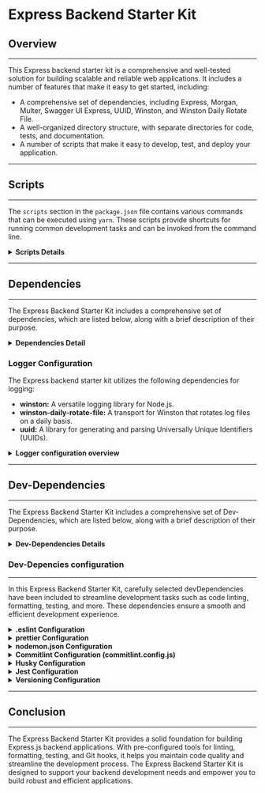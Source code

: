 # Express Backend Starter Kit

## Overview
---

This Express backend starter kit is a comprehensive and well-tested solution for building scalable and reliable web applications. It includes a number of features that make it easy to get started, including:

- A comprehensive set of dependencies, including Express, Morgan, Multer, Swagger UI Express, UUID, Winston, and Winston Daily Rotate File.
- A well-organized directory structure, with separate directories for code, tests, and documentation.
- A number of scripts that make it easy to develop, test, and deploy your application.

---
## Scripts
---
The `scripts` section in the `package.json` file contains various commands that can be executed using `yarn`. These scripts provide shortcuts for running common development tasks and can be invoked from the command line.

<details>
<summary><strong>Scripts Details</strong></summary>

**dev**

- Command: `nodemon src/index.js`
- Description: Starts the development server using Nodemon, which automatically restarts the server whenever changes are detected in the source files.

**start**

- Command: `node src/production.js`
- Description: Starts the production server by executing the `production.js` file using Node.js.

**lint**

- Command: `eslint .`
- Description: Runs ESLint to perform code linting on all JavaScript files in the project.

**format**

- Command: `prettier --write "src/**/*.js"`
- Description: Formats all JavaScript files in the `src` directory using Prettier, which enforces consistent code formatting.

**fix**

- Command: `eslint . --ext .js --fix`
- Description: Attempts to automatically fix linting issues in JavaScript files by running ESLint with the `--fix` flag.

**workspace:setup**

- Command: `yarn install --frozen-lockfile && yarn prepare`
- Description: Sets up the workspace by installing dependencies using the `frozen-lockfile` flag and executing the `prepare` script.

**prepare**

- Command: `husky install`
- Description: Configures Husky by installing the necessary Git hooks for running pre-commit and commit-msg scripts.

**test**

- Command: `jest`
- Description: Runs the test suite using Jest, which is a popular JavaScript testing framework.

**test:watch**

- Command: `jest --watch --onlyChanged`
- Description: Runs the test suite in watch mode, re-running only the tests that have changed since the last run.

**release**

- Command: `standard-version`
- Description: Generates a new release version based on the commit history using Standard Version. It automatically updates the version number and generates changelogs.

**release:minor**

- Command: `standard-version --release-as minor`
- Description: Generates a minor release version using Standard Version.

**release:patch**

- Command: `standard-version --release-as patch`
- Description: Generates a patch release version using Standard Version.

**release:major**

- Command: `standard-version --release-as major`
- Description: Generates a major release version using Standard Version.

Ensure that the required `dependencies` for each script are installed as specified in the `devDependencies` section of your `package.json` file.

</details>

---
## Dependencies
---
The Express Backend Starter Kit includes a comprehensive set of dependencies, which are listed below, along with a brief description of their purpose.

<details>
<summary><strong>Dependencies Detail</strong></summary>

Package                     | Version    | Description                                                                                                        | Purpose
--------------------------- | ---------- | ------------------------------------------------------------------------------------------------------------------ | -------
config                       | ^3.3.9     | A configuration management library that enables separation of configuration settings for different environments.     | Facilitates dynamic configuration loading based on the runtime environment, simplifying environment-specific settings management.
cors                         | ^2.8.5     | Middleware for Express.js that handles Cross-Origin Resource Sharing (CORS) to allow cross-origin requests.          | Enables cross-origin requests from client applications hosted on different domains, enhancing the security and accessibility of your APIs.
dotenv                       | ^16.0.3    | Loads environment variables from a .env file into process.env.                                                    | Provides a convenient way to configure environment-specific settings, such as API keys or database connection details, without hardcoding them into the code.
express                      | ^4.18.2    | A fast and minimalist web application framework for Node.js.                                                      | Simplifies the creation of RESTful APIs and web servers, providing features like routing, middleware, and request/response handling.
morgan                       | ^1.10.0    | HTTP request logger middleware for Node.js.                                                                       | Logs incoming requests, including details such as request method, URL, response status, and response time, aiding in debugging and monitoring.
multer                       | ^1.4.5-lts.1 | Middleware for handling multipart/form-data (file upload) in Express.js.                                         | Enables the server to handle file uploads, providing features like file validation, renaming, and storage management.
swagger-ui-express           | ^4.6.3     | Middleware that serves Swagger UI for API documentation.                                                         | Provides an interactive interface to explore and test your APIs, enhancing the developer experience and simplifying API consumption.
uuid                         | ^9.0.0     | A library for generating and parsing Universally Unique Identifiers (UUIDs).                                     | Enables the creation of unique identifiers, useful for scenarios like generating unique keys or assigning unique identifiers to entities in the database.
winston                      | ^3.9.0     | A versatile logging library for Node.js.                                                                          | Allows logging of various types of messages, with customizable transports and formatting options, improving logging capabilities in your application.
winston-daily-rotate-file    | ^4.7.1     | A transport for Winston that rotates log files on a daily basis.                                                  | Enables log file rotation based on a specified schedule, preventing log files from growing indefinitely and simplifying log management.
winston-logstash             | ^1.2.0     | A transport for Winston that sends logs to Logstash.                                                              | Allows integration with Logstash for centralized log collection and analysis, enabling you to forward logs to a remote Logstash server.

</details>

### Logger Configuration

The Express backend starter kit utilizes the following dependencies for logging:

- **winston:** A versatile logging library for Node.js.
- **winston-daily-rotate-file:** A transport for Winston that rotates log files on a daily basis.
- **uuid:** A library for generating and parsing Universally Unique Identifiers (UUIDs).


<details>
<summary><strong>Logger configuration overview</strong></summary>

**Step 1:** In the [`src/utils/logger.js`](../src/utils/logger.js) file, the logger configuration is defined using the winston library. This configuration sets up different transports for logging to files and the console. Below is an explanation of each configuration option:

- `level`: Specifies the log level. In this case, the log level is set to `info`.
- `format`: Defines the log message format using the `winston.format` module. The provided format includes a timestamp and pretty print for better readability.
- `transports`: An array of transports that handle where and how logs are stored. In this configuration, three transports are used:
    - `DailyRotateFile`: A transport that rotates log files daily. It creates separate log files for regular logs and error logs, with a maximum retention of 30 days.
    - `Console`: A transport that logs messages to the console. It also includes colorization and a custom message format.

**Step 2:** To use the logger, require it in [`src/middleware/global/reqResLogger.js`](../src/middleware/global/reqResLogger.js), the `logger.js` is imported from `src/utils` and used to log incoming requests and outgoing responses.

The implementation of a request/response logger middleware. Let's explore the details:

- The `reqResLogger` middleware function is defined, which takes in three parameters: `req` (request), `res` (response), and `next` (next middleware in the chain).
    - Inside the middleware function, relevant information from the request object is extracted using destructuring. This includes the HTTP method, URL, request body, parameters, query parameters, IP address, and request ID.
    - Using the `logger.info()` method, a log message is generated and logged. The log message provides details about the received request, including the method, request ID, source IP address, and destination URL. Additionally, the log message includes the request body, parameters, and query parameters for a more comprehensive log entry.
    - The `res.on('finish', ...)` event listener is set up to capture the completion of the response. Once the response is finished, the event listener triggers a callback function.
        - Inside the callback function, the response object is accessed to retrieve the response status code.
        - Using the `logger.info()` method again, a log message is generated and logged to indicate the response status code and the corresponding URL.
    - Finally, the `next()` function is called to pass control to the next middleware in the chain.
- The `reqResLogger` middleware function is exported as the default module export.

**Step 3:** Additionally, in [`src/middleware/global/reqIdGenerator.js`](../src/middleware/global/reqIdGenerator.js), the `uuid` package is used to generate a unique ID for each request. The generated ID is attached to the request object (`req.id`) and can be used for logging purposes. Below is an explanation of request Id generator details:

- The `require('uuid')` statement imports the `uuidv4` function from the 'uuid' package. The `uuidv4` function generates a version 4 UUID, which is a unique identifier.
- The `reqIdGenerator` function is a middleware function that takes three parameters: `req`, `res`, and `next`. This function is executed for each incoming request.
    - Inside the `reqIdGenerator` function, `req.id` is assigned the value of `uuidv4()`. This generates a unique request ID using the `uuidv4` function and assigns it to the id property of the `req` object. The `req` object represents the incoming request in Express.
    - Finally, the `next()` function is called to pass control to the next middleware function in the chain. This allows the request to continue processing through subsequent middleware functions or route handlers.
- The `reqIdGenerator` middleware function is exported as the default module export.

</details>

---
## Dev-Dependencies
---
The Express Backend Starter Kit includes a comprehensive set of Dev-Dependencies, which are listed below, along with a brief description of their purpose.

<details>
<summary><strong>Dev-Dependencies Details</strong></summary>

Package                    | Version | Description                                                                         | Purpose
-------------------------- | ------- | ----------------------------------------------------------------------------------- | -------
@commitlint/cli             | ^17.6.3 | Linting tool for commit messages, ensuring they adhere to a specified format.       | Helps maintain a consistent and standardized format for commit messages, improving readability and facilitating automated changelog generation.
@commitlint/config-conventional | ^17.6.3 | Configuration preset for commitlint that follows the conventional commit format.   | Provides a pre-defined set of rules and conventions for commit messages, ensuring a consistent and semantic format.
@faker-js/faker             | ^8.0.2  | A library for generating realistic test data.                                      | Simplifies the creation of mock or test data, aiding in the development and testing of your application.
eslint                      | ^8.41.0 | A pluggable JavaScript linter.                                                     | Enforces consistent coding styles and identifies potential issues or errors in your JavaScript code, promoting code quality and maintainability.
eslint-config-airbnb        | ^19.0.4 | Airbnb's ESLint configuration.                                                      | Provides a set of ESLint rules and configurations based on Airbnb's JavaScript style guide, helping to maintain a consistent coding style across your project.
eslint-config-airbnb-base   | ^15.0.0 | Airbnb's ESLint configuration (base rules without React-specific rules).              | Provides a set of ESLint rules and configurations based on Airbnb's JavaScript style guide (without React-specific rules), helping to maintain a consistent coding style across your project.
eslint-config-prettier      | ^8.8.0  | Disables ESLint rules that conflict with Prettier.                                  | Allows ESLint and Prettier to work together smoothly by disabling rules that could cause conflicts between the two tools.
eslint-plugin-import        | ^2.27.5 | ESLint plugin for linting import/export syntax and behavior.                         | Provides additional ESLint rules for linting import and export statements, ensuring proper usage and preventing common mistakes.
eslint-plugin-prettier      | ^4.2.1  | ESLint plugin that integrates Prettier as an ESLint rule.                            | Allows Prettier to format code as an ESLint rule, ensuring consistent code formatting across the project and maintaining code quality.
husky                       | ^8.0.3  | Git hooks made easy.                                                                | Facilitates the integration of Git hooks into your development workflow, enabling you to run scripts or commands automatically at specific Git events, such as pre-commit or pre-push.
jest                        | ^29.5.0 | A JavaScript testing framework.                                                     | Provides a framework for writing and running unit tests, enabling you to verify the correctness of your code and catch potential issues.
lint-staged                 | ^13.2.2 | Runs linters on staged files.                                                       | Allows you to run specified linters on only the files that have been staged (i.e., files that are ready to be committed), improving linting efficiency and reducing unnecessary linting processes.
nodemon                     | ^2.0.22 | A utility that automatically restarts your Node.js application on file changes.      | Facilitates development by automatically restarting the server whenever a file is modified, eliminating the need for manual restarts during development.
prettier                    | ^2.4.1  | Opinionated code formatter.                                                         | Enforces a consistent code style by automatically formatting your code based on predefined rules, improving code readability and maintainability.
standard-version            | ^9.5.0  | Automates versioning and CHANGELOG generation based on conventional commit messages. | Simplifies the release process by automatically updating the version number, generating a changelog, and tagging the release based on commit messages.
supertest                   | ^6.3.3  | A library for testing HTTP servers.                                                 | Enables writing HTTP integration tests for your backend server, simulating requests and verifying responses for different routes and endpoints.

</details>

### Dev-Depencies configuration
---
In this Express Backend Starter Kit, carefully selected devDependencies have been included to streamline development tasks such as code linting, formatting, testing, and more. These dependencies ensure a smooth and efficient development experience.

<details>
<summary><strong>.eslint Configuration</strong></summary>

The following devDependencies are used for the .eslintrc.json configuration:

- `eslint`: ^8.41.0
- `eslint-config-airbnb`: ^19.0.4
- `eslint-config-airbnb-base`: ^15.0.0
- `eslint-config-prettier`: ^8.8.0
- `eslint-plugin-import`: ^2.27.5
- `eslint-plugin-prettier`: ^4.2.1

These devDependencies are responsible for providing the ESLint configuration presets and plugins necessary for the specified rules and style guide.

<details>
<summary><strong>.eslintrc.json Configuration</strong></summary>

The `.eslintrc.json` file is used to configure ESLint, a popular linting tool for JavaScript code. In this project, the following configuration is used:

- `extends: ["airbnb-base", "prettier"]`: Extends the configurations from airbnb-base and prettier presets. It inherits the rules and settings defined in these configurations.
- `env`: Specifies the environments in which the code will run. In this case, it enables the node environment and sets the ECMAScript version to es2021.
- `parserOptions`: Sets the parser options for ESLint. It defines the ECMAScript version as the latest and specifies the source type as module.
- `plugins: ["prettier"]`: Specifies the ESLint plugins to use. In this case, it includes the prettier plugin.
- `rules`: Defines the specific ESLint rules and their configurations. Here are the rules defined in this configuration:
    - `prettier/prettier`: Configures the prettier rule to enforce the specified code formatting options.
    - `import/newline-after-import`: Requires a newline after import statements.
    - `import/no-unresolved`: Disables the rule that checks for unresolved imports.
    - `import/extensions`: Disables the rule that enforces file extensions in imports.
    - `no-shadow`: Disables the rule that disallows variable shadowing.
    - `linebreak-style`: Disables the rule that enforces a specific linebreak style.
    - `class-methods-use-this`: Disables the rule that requires `this` to be used in class methods.
    - `no-console`: Disables the rule that disallows the use of `console`.

</details>

<details>
<summary><strong>.eslintignore Configuration</strong></summary>

The `.eslintignore` file allows you to specify files and directories that should be ignored by ESLint when performing linting. This configuration:

- Excludes the `node_modules` directory to avoid linting third-party dependencies.
- Ignores the `commitlint.config.js` file, as it is not part of the source code and doesn't require linting.
- Ignores the `logs` directory, assuming it contains log files and doesn't need to be linted.

By using `.eslintignore`, you can prevent ESLint from unnecessarily checking certain files or directories, improving performance, and avoiding false-positive linting errors.

</details>

</details>

<details>
<summary><strong>prettier Configuration</strong></summary>

The devDependencies used for the configuration of `.prettierrc.json` are as follows:

- `prettier`: The main devDependency responsible for code formatting using Prettier.

<details>
<summary><strong>.prettierrc.json Configuration</strong></summary>

The `.prettierrc.json` file is used to configure the formatting rules for Prettier, a code formatting tool.

The provided configuration specifies the following rules:

- `trailingComma`: Sets the style for trailing commas in multi-line code. The value "all" means trailing commas are used whenever possible.
- `tabWidth`: Specifies the number of spaces for indentation.
- `semi`: Enables the use of semicolons at the end of statements.
- `singleQuote`: Enforces the use of single quotes for string literals.
- `endOfLine`: Sets the line ending style to be automatically determined based on the operating system.

These rules ensure consistent and readable code formatting throughout the project.

</details>

<details>
<summary><strong>.prettierignore Configuration</strong></summary>

The `.prettierignore` file is used to specify files or directories that should be ignored by Prettier during the code formatting process.

In the provided configuration, Prettier will ignore the following:

- `node_modules`: Ignores the `node_modules` directory, which typically contains external dependencies and should not be formatted.
- `commitlint.config.js`: Ignores the `commitlint.config.js` file, which is used for configuring commitlint and does not need formatting.

By using these configuration files, you can ensure consistent and well-formatted code throughout your project while ignoring specific files or directories that don't require formatting.

</details>

</details>

<details>
<summary><strong>nodemon.json Configuration</strong></summary>

The `nodemon.json` file is used to configure the behavior of Nodemon, a development utility that automatically restarts the Node.js application when file changes are detected.

The configuration details are as follows:

- `watch`: An array of directories or files to watch for changes. In this example, it is set to watch the `./src` directory.
- `ext`: A string or an array of file extensions to watch for changes. In this example, it is set to watch for changes in files with extensions `.js`, `.json`, and `.yml`.
- `exec`: The command to execute when changes are detected. In this example, it is set to execute the `node ./src/index.js` command.
- `ignore`: An array of patterns or files to ignore. In this example, it is configured to ignore the `.git` directory, any `node_modules` directory nested within another `node_modules` directory, and the `./src/test` directory.
- `verbose`: A boolean value indicating whether to enable verbose output. If set to `true`, Nodemon will log detailed information about the application's restarts and file changes.
- `execMap`: An object that maps file extensions to specific commands. In this example, it maps the `.js` extension to the `node` command.
- `restartable`: A string indicating how the application can be restarted manually. In this example, it is set to `"rs"`, allowing the application to be restarted by typing `rs` in the terminal.

</details>

<details>
<summary><strong>Commitlint Configuration (commitlint.config.js)</strong></summary>

The following dev-dependencies are used for `commitlint.config.js`:

- `@commitlint/cli`
- `@commitlint/config-conventional`

These dependencies are used for configuring commitlint and enforcing conventional commit message formats in your project.

Configuration details:

- Extends the `@commitlint/config-conventional` preset for common commit message rules.
- Additional rules defined in the `rules` object:
    - `header-max-length`: Enforces a maximum header length of 100 characters.
    - `subject-empty`: Requires a non-empty subject.
    - `subject-full-stop`: Disallows trailing periods in the subject.
    - `type-empty`: Requires a non-empty type.
    - `type-enum`: Enforces a list of valid commit types.

</details>

<details>
<summary><strong>Husky Configuration</strong></summary>

The following dev-dependencies are used for husky configuration:

- `husky`
- `lint-staged`

Husky is a Git hook manager that allows you to run scripts before committing or pushing code. It is commonly used to enforce code quality and formatting standards.

Lint-staged is a tool that allows you to run scripts on staged files in Git. It is often used in conjunction with Husky to run linters or code formatters only on the files that are being committed.

These dev-dependencies provide the necessary functionality for setting up Git hooks and running pre-commit or pre-push scripts in your project.

- **Commit Message Hook (commit-msg)**

    - File: `.husky/commit-msg`
    - Purpose: Validates commit messages against commitlint rules.
    - Process:
        1. Invokes the `commitlint` command with the `--edit` flag, which opens an editor to compose or modify the commit message.
        2. Validates the commit message against the defined commitlint rules.

- **Pre-Commit Hook (pre-commit)**

    - File: `.husky/pre-commit`
    - Purpose: Performs pre-commit checks before allowing a commit to proceed.
    - Process:
        1. Runs the `lint-staged` script to perform linting and formatting checks on staged files using ESLint and Prettier.
        2. If any issues are found, prevents the commit.
        3. Executes the `test` script to run the test suite, ensuring code integrity before committing.

The `.husky` folder contains the necessary scripts and hooks to integrate commitlint and automate pre-commit checks.

**lint-staged Configuration**

- The `lint-staged` configuration in `package.json` ensures that specific tasks are performed on staged files before committing:

    - `*.js` files:
        - Runs ESLint with the `--fix` option to automatically fix linting errors in JavaScript files.
        - Runs ESLint to check for any remaining linting errors in JavaScript files.
    - `*.{js,json}` files:
        - Runs Prettier to automatically format JavaScript and JSON files.

These checks help enforce code quality and consistency on the staged files before committing.

**Note**: The `$(dirname -- "$0")/_/husky.sh` line in both hook scripts is responsible for sourcing the Husky script for proper execution.

Ensure that the required dependencies for commitlint and Husky are installed as specified in the `devDependencies` section of your `package.json` file.

</details>

<details>
<summary><strong>Jest Configuration</strong></summary>

The Jest configuration file (`jest.config.js`) is used to customize the behavior of the Jest testing framework. It allows you to define various options and settings for running your tests.

The following devDependencies are used for the Jest configuration:

- `jest`: "^29.5.0"
- `supertest`: "^6.3.3"

Make sure to install these dependencies before configuring Jest.

Configuration details:

- `testEnvironment`: Specifies the test environment. In this case, it is set to `'node'` for running tests in a Node.js environment.
- `testMatch`: Defines the patterns to locate test files. It uses glob patterns to match test file paths. In the example above, it matches all files with a `.test.js` extension inside the test directory.
- `moduleFileExtensions`: Specifies the file extensions to consider as modules. In this case, it is set to only include JavaScript files (`js`).
- `coverageDirectory`: Defines the directory where the coverage reports will be generated. In the example, it is set to `./coverage`.
- `collectCoverageFrom`: Specifies the files to collect coverage information from. It uses glob patterns to match the source code files. In the example, it collects coverage from all files inside the src directory with a `.js` extension.

Feel free to modify these configurations according to your project's needs.

Make sure to run your tests using the appropriate scripts defined in your `package.json` file, such as `yarn test`.

</details>

<details>
<summary><strong>Versioning Configuration</strong></summary>

The `.versionrc.json` file is used to configure the behavior and settings of the versioning tool, such as `standard-version`. It allows you to define the types of commits, their corresponding sections in the changelog, and the URLs for commit and comparison links. It is typically used in conjunction with versioning tools like 

- `standard-version`: "^9.5.0".

Configuration details:

- `types`: Defines the types of commits and their corresponding sections in the changelog. Each type is represented by an object with the `type` and `section` properties. The `hidden` property can be used to hide specific types from the changelog.

- `commitUrlFormat`: Specifies the URL format for commit links. It is used to generate commit links in the changelog. The `{{hash}}` placeholder will be replaced with the commit hash.

- `compareUrlFormat`: Specifies the URL format for comparison links. It is used to generate comparison links between tags in the changelog. The `{{previousTag}}` and `{{currentTag}}` placeholders will be replaced with the respective tag names.

Modify these configurations as per your project's requirements and versioning tool.

</details>

---
## Conclusion
---

The Express Backend Starter Kit provides a solid foundation for building Express.js backend applications. With pre-configured tools for linting, formatting, testing, and Git hooks, it helps you maintain code quality and streamline the development process. The Express Backend Starter Kit is designed to support your backend development needs and empower you to build robust and efficient applications.
